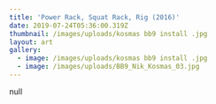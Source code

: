 ```yaml
---
title: 'Power Rack, Squat Rack, Rig (2016)'
date: 2019-07-24T05:36:00.319Z
thumbnail: /images/uploads/kosmas bb9 install .jpg
layout: art
gallery:
  - image: /images/uploads/kosmas bb9 install .jpg
  - image: /images/uploads/BB9_Nik_Kosmas_03.jpg
---
```

null
